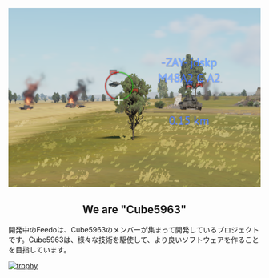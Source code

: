 [![Cubeトップ画像](/profile/image/header.jpg)]()

<div style="text-align: center;">
    <h2>We are "Cube5963"</h2>
</div>

開発中のFeedoは、Cube5963のメンバーが集まって開発しているプロジェクトです。Cube5963は、様々な技術を駆使して、より良いソフトウェアを作ることを目指しています。

<!-- Created by GPT-4.1 -->

[![trophy](https://github-profile-trophy.vercel.app/?username=cube5963)](https://github.com/ryo-ma/github-profile-trophy)
